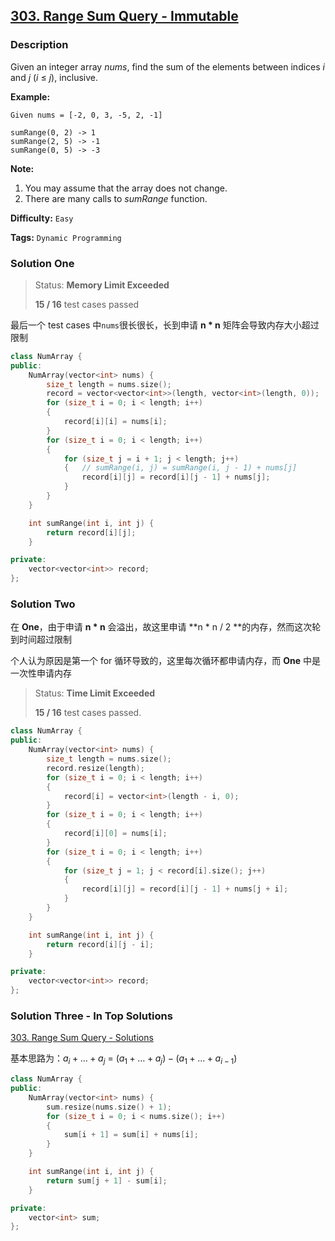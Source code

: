 ## [303. Range Sum Query - Immutable](https://leetcode.com/problems/range-sum-query-immutable/description/)

### Description

Given an integer array _nums_, find the sum of the elements between indices _i_ and _j_ (_i_ ≤ _j_), inclusive.

**Example:**

```
Given nums = [-2, 0, 3, -5, 2, -1]

sumRange(0, 2) -> 1
sumRange(2, 5) -> -1
sumRange(0, 5) -> -3
```

**Note:**

1. You may assume that the array does not change.
2. There are many calls to _sumRange_ function.

**Difficulty:** `Easy`

**Tags:** `Dynamic Programming`

### Solution One

> Status: **Memory Limit Exceeded**
>
> **15 / 16** test cases passed

最后一个 test cases 中`nums`很长很长，长到申请 **n \* n** 矩阵会导致内存大小超过限制

```c++
class NumArray {
public:
    NumArray(vector<int> nums) {
        size_t length = nums.size();
        record = vector<vector<int>>(length, vector<int>(length, 0));
        for (size_t i = 0; i < length; i++)
        {
            record[i][i] = nums[i];
        }
        for (size_t i = 0; i < length; i++)
        {
            for (size_t j = i + 1; j < length; j++)
            {   // sumRange(i, j) = sumRange(i, j - 1) + nums[j]
                record[i][j] = record[i][j - 1] + nums[j];
            }
        }
    }

    int sumRange(int i, int j) {
        return record[i][j];
    }

private:
    vector<vector<int>> record;
};
```

### Solution Two

在 **One**，由于申请 **n \* n** 会溢出，故这里申请 **n \* n / 2 **的内存，然而这次轮到时间超过限制

个人认为原因是第一个 for 循环导致的，这里每次循环都申请内存，而 **One** 中是一次性申请内存

> Status: **Time Limit Exceeded**
>
> **15 / 16** test cases passed.

```c++
class NumArray {
public:
    NumArray(vector<int> nums) {
        size_t length = nums.size();
        record.resize(length);
        for (size_t i = 0; i < length; i++)
        {
            record[i] = vector<int>(length - i, 0);
        }
        for (size_t i = 0; i < length; i++)
        {
            record[i][0] = nums[i];
        }
        for (size_t i = 0; i < length; i++)
        {
            for (size_t j = 1; j < record[i].size(); j++)
            {
                record[i][j] = record[i][j - 1] + nums[j + i];
            }
        }
    }

    int sumRange(int i, int j) {
        return record[i][j - i];
    }

private:
    vector<vector<int>> record;
};
```

### Solution Three - In Top Solutions

[303. Range Sum Query - Solutions](https://leetcode.com/problems/range-sum-query-immutable/solution/)

基本思路为：$a_i + \dots + a_j$ = $(a_1 + \dots + a_j) - (a_1 + \dots + a_{i-1})$

```c++
class NumArray {
public:
    NumArray(vector<int> nums) {
        sum.resize(nums.size() + 1);
        for (size_t i = 0; i < nums.size(); i++)
        {
            sum[i + 1] = sum[i] + nums[i];
        }
    }

    int sumRange(int i, int j) {
        return sum[j + 1] - sum[i];
    }

private:
    vector<int> sum;
};
```
